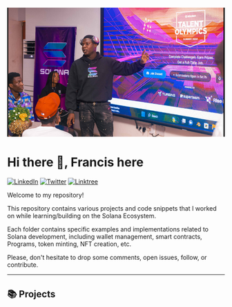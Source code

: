 ![](https://github.com/francis-codex/francis-codex/raw/main/1.png)

# Hi there 👋, Francis here 
[![LinkedIn](https://img.shields.io/badge/LinkedIn-%230077B5.svg?logo=linkedin&logoColor=white)](https://www.linkedin.com/in/francis-codex-a84b68247/) [![Twitter](https://img.shields.io/badge/Twitter-%231DA1F2.svg?logo=Twitter&logoColor=white)](https://twitter.com/francis_codex) [![Linktree](https://img.shields.io/badge/Linktree-%23000000.svg?logo=linktree&logoColor=white)](https://linktr.ee/franciscodex) 


Welcome to my repository!

This repository contains various projects and code snippets that I worked on while learning/building on the Solana Ecosystem.

Each folder contains specific examples and implementations related to Solana development, including wallet management, smart contracts, Programs, token minting, NFT creation, etc.

Please, don't hesitate to drop some comments, open issues, follow, or contribute.

---
##  📚 Projects
